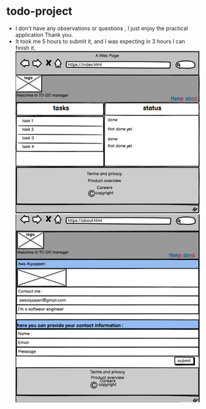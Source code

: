 # todo-project
*  I don't have any  observations or questions , I just enjoy the practical application Thank you.
* It took me 5 hours to submit it, and I was expecting in 3 hours I can finish it.
![indexWireframe](./assets/index.png)
![aboutWireframe](./assets/about.png)
